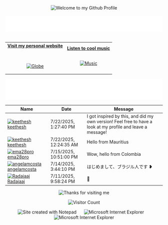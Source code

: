 <!-- "Hero" Header -->
<div align="center">
  <img src="https://github.com/BrunnerLivio/brunnerlivio/blob/master/images/welcome.png?raw=true" style="max-width: 100%;" alt="Welcome to my Github Profile" />
  <br />
  <br />
  <img height="50" alt="My Name is Livio and I like Node.js" src="images/personal_note.svg" />
  <br />
  <br />

</div>

<!-- Social -->
<table width="100%" align="center">
<tr>
<td align="center">
<a href="https://brunnerliv.io">
<strong>Visit my personal website </strong>
<br />
<br />
<br />

<p>

<img alt="Globe" height="80" src="images/globe.gif">
</a>
</p>

</td>


<td align="center">
<a href="https://www.youtube.com/watch?v=3YxaaGgTQYM&ab_channel=EvanescenceVEVO">
<strong>Listen to cool music</strong>
<br />
<br />


<p>
<img height="100" alt="Music" src="images/music.gif"> 
</a>
</p>

</td>
</tr>
</table>

<div align="center">
<a href="https://github.com/BrunnerLivio/brunnerlivio/issues/62#issuecomment-new"><img src="images/guestbook.svg"></a> 
</div>

<!-- Guestbook -->
| Name | Date | Message |
|---|---|---|
| <a href="https://github.com/keethesh"><img width="24" src="https://avatars.githubusercontent.com/u/30286645?s=24&u=703c5c6ed5112927131c9896d71b6db86e5c802d&v=4" alt="keethesh" /> keethesh</a> |7/22/2025, 1:27:40 PM|I got inspired by this, and did my own version! Feel free to have a look at my profile and leave a message!|
| <a href="https://github.com/keethesh"><img width="24" src="https://avatars.githubusercontent.com/u/30286645?s=24&u=703c5c6ed5112927131c9896d71b6db86e5c802d&v=4" alt="keethesh" /> keethesh</a> |7/22/2025, 12:24:35 AM|Hello from Mauritius|
| <a href="https://github.com/ema28pro"><img width="24" src="https://avatars.githubusercontent.com/u/183181665?s=24&u=0e5e8179795e6ff7516c5da3ed75b2ba639c7e1b&v=4" alt="ema28pro" /> ema28pro</a> |7/15/2025, 10:51:00 PM|Wow, hello from Colombia|
| <a href="https://github.com/angelamcosta"><img width="24" src="https://avatars.githubusercontent.com/u/14792447?s=24&u=331aef502a77bc55233c30333368980e4babf819&v=4" alt="angelamcosta" /> angelamcosta</a> |7/14/2025, 3:44:10 PM|はじめまして、ブラジル人です ❥|
| <a href="https://github.com/Radajaaj"><img width="24" src="https://avatars.githubusercontent.com/u/64104035?s=24&u=f4bd56a1d9c4ae1d42f6bccf5ba62d265f1ad83f&v=4" alt="Radajaaj" /> Radajaaj</a> |7/11/2025, 9:58:24 PM|🍍|
<!-- /Guestbook -->

<!-- Footer -->

<div align="center">

<img height="120" alt="Thanks for visiting me" width="100%" src="https://raw.githubusercontent.com/BrunnerLivio/brunnerlivio/master/images/marquee.svg" />
<br />

![Visitor Count](https://profile-counter.glitch.me/brunnerlivio/count.svg)


<img src="https://raw.githubusercontent.com/BrunnerLivio/brunnerlivio/master/images/notepad.gif" alt="Site created with Notepad" height="30" />
<!-- "margin-right: whatever;" -->
<span>&nbsp;&nbsp;&nbsp;&nbsp;</span>  
<img src="https://raw.githubusercontent.com/BrunnerLivio/brunnerlivio/master/images/ie_logo.gif" alt="Microsoft Internet Explorer" />
<span>&nbsp;&nbsp;&nbsp;&nbsp;</span>  
<img src="https://raw.githubusercontent.com/BrunnerLivio/brunnerlivio/master/images/noframes.gif" alt="Microsoft Internet Explorer" />

</div>
